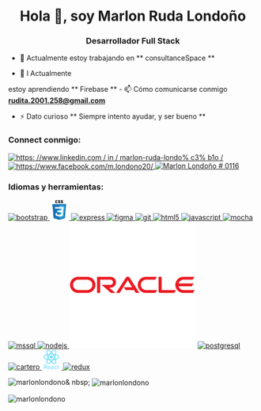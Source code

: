 <h1 align = "center"> Hola 👋, soy Marlon Ruda Londoño </h1>
<h3 align = "center"> Desarrollador Full Stack </h3>

- 🔭 Actualmente estoy trabajando en ** consultanceSpace **

- 🌱 I Actualmente

estoy aprendiendo ** Firebase ** - 📫 Cómo comunicarse conmigo **rudita.2001.258@gmail.com**

- ⚡ Dato curioso ** Siempre intento ayudar, y ser bueno **

<h3 align = "left"> Connect conmigo: </h3>
<p align = "left">
<a href = "https://linkedin.com/in/https://www.linkedin.com/in/marlon-ruda-londo%c3% b1o / "target =" blank "> <img align =" center "src =" https://raw.githubusercontent.com/rahuldkjain/github-profile-readme-generator/master/src/images/icons/Social/linked -in-alt.svg "alt =" https: //www.linkedin.com / in / marlon-ruda-londo% c3% b1o / "height =" 30 "width =" 40 "/> </a>
<a href="https://fb.com/https://www.facebook.com/m.londono20/" target="blank"> <img align = "center" src = "https: // raw. githubusercontent.com/rahuldkjain/github-profile-readme-generator/master/src/images/icons/Social/facebook.svg "alt =" https://www.facebook.com/m.londono20/ "height =" 30 "width =" 40 "/> </a>
<a href="https://discord.gg/Marlon Londoño#0116" target="blank"> <img align =" center "src =" https: // raw.githubusercontent.com/rahuldkjain/github-profile-readme-generator/master/src/images/icons/Social/discord.svg "alt =" Marlon Londoño # 0116 "height =" 30 "width =" 40 "/> </a>
</p>

<h3 align = "left"> Idiomas y herramientas: </h3>
<p align = "left"> <a href="https://getbootstrap.com" target="_blank"> <img src = "https://raw.githubusercontent.com/devicons/devicon/master/icons/ bootstrap / bootstrap-plain-wordmark.svg "alt =" bootstrap "width =" 40 "height =" 40 "/> </a> <a href =" https://www.w3schools.com/css/ "objetivo = "_ en blanco"> <img src = "https://raw.githubusercontent.com/devicons/devicon/master/icons/css3/css3-original-wordmark.svg" alt = "css3" width = "40" height = "40" /> </a> <a href="https://expressjs.com" target="_blank"> <img src = "https: //raw.githubusercontent.com / devicons / devicon / master / icons / express / express-original-wordmark.svg "alt =" express "width =" 40 "height =" 40 "/> </a> <a href =" https: // www.figma.com/ "target =" _ blank "> <img src =" https://www.vectorlogo.zone/logos/figma/figma-icon.svg "alt =" figma "width =" 40 "height = "40" /> </a> <a href="https://git-scm.com/" target="_blank"> <img src = "https://www.vectorlogo.zone/logos/git- scm / git-scm-icon.svg "alt =" git "width =" 40 "height =" 40 "/> </a> <a href =" https://www.w3.org/html/ "objetivo = "_ en blanco"> <img src = "https: // sin procesar.githubusercontent.com/devicons/devicon/master/icons/html5/html5-original-wordmark.svg "alt =" html5 "width =" 40 "height =" 40 "/> </a> <a href =" https: //developer.mozilla.org/en-US/docs/Web/JavaScript "target =" _ blank "> <img src =" https://raw.githubusercontent.com/devicons/devicon/master/icons/javascript/javascript -original.svg "alt =" javascript "width =" 40 "height =" 40 "/> </a> <a href="https://mochajs.org" target="_blank"> <img src =" https://www.vectorlogo.zone/logos/mochajs/mochajs-icon.svg "alt =" mocha "width =" 40 "height =" 40 "/> </a> <a href =" https: // www.microsoft.com/en-us/sql-server "target =" _ blank "> <img src =" https://www.svgrepo.com/show/303229/microsoft-sql-server-logo.svg "alt =" mssql "width =" 40 "height =" 40 "/> </a> <a href="https://nodejs.org" target="_blank"> <img src =" https: //raw.githubusercontent. com / devicons / devicon / master / icons / nodejs / nodejs-original-wordmark.svg "alt =" nodejs "width =" 40 "height =" 40 "/> </a> <a href =" https: // www.oracle.com/ "target =" _ blank "> <img src =" https://raw.githubusercontent.com/devicons/devicon/master/icons/oracle/oracle-original.svg "alt =" oracle "ancho = "40" altura = "40" /></a> <a href="https://www.postgresql.org" target="_blank"> <img src = "https://raw.githubusercontent.com/devicons/devicon/master/icons/postgresql/ postgresql-original-wordmark.svg "alt =" postgresql "width =" 40 "height =" 40 "/> </a> <a href="https://postman.com" target="_blank"> <img src = "https://www.vectorlogo.zone/logos/getpostman/getpostman-icon.svg" alt = "cartero" width = "40" height = "40" /> </a> <a href = "https : //reactjs.org/ "target =" _ blank "> <img src =" https://raw.githubusercontent.com/devicons/devicon/master/icons/react/react-original-wordmark.svg "alt = "reaccionar" width = "40" height = "40" /> </a> <a href="https://redux.js.org" target="_blank"> <img src = "https: / /raw.githubusercontent.com/devicons/devicon/master/icons/redux/redux-original.svg "alt =" redux "width =" 40 "height =" 40 "/> </a> </p>

<p> <img align = "left" src = "https://github-readme-stats.vercel.app/api/top-langs?username=marlonlondono&show_icons=true&locale=en&layout=compact" alt = "marlonlondono" /> </p>

<p> & nbsp; <img align = "center" src = "https://github-readme-stats.vercel.app/api?username=marlonlondono&show_icons=true&locale=en" alt = "marlonlondono" /> </p>

<p> <img align = "center" src = "https://github-readme-streak-stats.herokuapp.com/?user=marlonlondono&" alt = "marlonlondono" /> </p>
